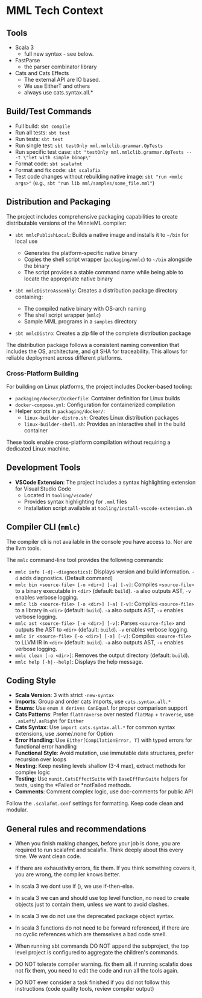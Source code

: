 # MML Tech Context

## Tools

- Scala 3
  - full new syntax - see below.
- FastParse
  - the parser combinator library
- Cats and Cats Effects
  - The external API are IO based.
  - We use EitherT and others
  - always use cats.syntax.all.\*

## Build/Test Commands

- Full build: `sbt compile`
- Run all tests: `sbt test`
- Run tests: `sbt test`
- Run single test: `sbt testOnly mml.mmlclib.grammar.OpTests`
- Run specific test case: `sbt "testOnly mml.mmlclib.grammar.OpTests -- -t \"let with simple binop\"`
- Format code: `sbt scalafmt`
- Format and fix code: `sbt scalafix`
- Test code changes without rebuilding native image: `sbt "run <mmlc args>"` (e.g., `sbt "run lib mml/samples/some_file.mml"`)

## Distribution and Packaging

The project includes comprehensive packaging capabilities to create distributable versions of the MinnieML compiler:

- `sbt mmlcPublishLocal`: Builds a native image and installs it to `~/bin` for local use

  - Generates the platform-specific native binary
  - Copies the shell script wrapper (`packaging/mmlc`) to `~/bin` alongside the binary
  - The script provides a stable command name while being able to locate the appropriate native binary

- `sbt mmlcDistroAssembly`: Creates a distribution package directory containing:

  - The compiled native binary with OS-arch naming
  - The shell script wrapper (`mmlc`)
  - Sample MML programs in a `samples` directory

- `sbt mmlcDistro`: Creates a zip file of the complete distribution package

The distribution package follows a consistent naming convention that includes the OS, architecture, and git SHA for traceability. This allows for reliable deployment across different platforms.

### Cross-Platform Building

For building on Linux platforms, the project includes Docker-based tooling:

- `packaging/docker/Dockerfile`: Container definition for Linux builds
- `docker-compose.yml`: Configuration for containerized compilation
- Helper scripts in `packaging/docker/`:
  - `linux-builder-distro.sh`: Creates Linux distribution packages
  - `linux-builder-shell.sh`: Provides an interactive shell in the build container

These tools enable cross-platform compilation without requiring a dedicated Linux machine.

## Development Tools

- **VSCode Extension**: The project includes a syntax highlighting extension for Visual Studio Code
  - Located in `tooling/vscode/`
  - Provides syntax highlighting for `.mml` files
  - Installation script available at `tooling/install-vscode-extension.sh`

## Compiler CLI (`mmlc`)

The compiler cli is not available in the console you have access to.
Nor are the llvm tools.

The `mmlc` command-line tool provides the following commands:

- `mmlc info [-d|--diagnostics]`: Displays version and build information. `-d` adds diagnostics. (Default command)
- `mmlc bin <source-file> [-o <dir>] [-a] [-v]`: Compiles `<source-file>` to a binary executable in `<dir>` (default: `build`). `-a` also outputs AST, `-v` enables verbose logging.
- `mmlc lib <source-file> [-o <dir>] [-a] [-v]`: Compiles `<source-file>` to a library in `<dir>` (default: `build`). `-a` also outputs AST, `-v` enables verbose logging.
- `mmlc ast <source-file> [-o <dir>] [-v]`: Parses `<source-file>` and outputs the AST to `<dir>` (default: `build`). `-v` enables verbose logging.
- `mmlc ir <source-file> [-o <dir>] [-a] [-v]`: Compiles `<source-file>` to LLVM IR in `<dir>` (default: `build`). `-a` also outputs AST, `-v` enables verbose logging.
- `mmlc clean [-o <dir>]`: Removes the output directory (default: `build`).
- `mmlc help [-h|--help]`: Displays the help message.

## Coding Style

- **Scala Version**: 3 with strict `-new-syntax`
- **Imports**: Group and order cats imports, use `cats.syntax.all.*`
- **Enums**: Use `enum X derives CanEqual` for proper comparison support
- **Cats Patterns**: Prefer `flatTraverse` over nested `flatMap` + `traverse`, use `.asLeft`/`.asRight` for `Either`
- **Cats Syntax**: Use `import cats.syntax.all.*` for common syntax extensions, use .some/.none for Option
- **Error Handling**: Use `Either[CompilationError, T]` with typed errors for functional error handling
- **Functional Style**: Avoid mutation, use immutable data structures, prefer recursion over loops
- **Nesting**: Keep nesting levels shallow (3-4 max), extract methods for complex logic
- **Testing**: Use `munit.CatsEffectSuite` with `BaseEffFunSuite` helpers for tests, using the *Failed or *notFailed methods.
- **Comments**: Comment complex logic, use doc-comments for public API

Follow the `.scalafmt.conf` settings for formatting. Keep code clean and modular.

## General rules and recommendations

- When you finish making changes, before your job is done, you are required to run scalafmt and scalafix. Think deeply about this every time. We want clean code.

- If there are exhaustivity errors, fix them. If you think something covers it, you are wrong, the compiler knows better.

- In scala 3 we dont use if (), we use if-then-else.
- In scala 3 we can and should use top level function, no need to create objects just to contain them, unless we want to avoid clashes.
- In scala 3 we do not use the deprecated package object syntax.
- In scala 3 functions do not need to be forward referenced, if there are no cyclic references which are themselves a bad code smell.

- When running sbt commands DO NOT append the subproject, the top level project is configured to aggregate the children's commands.

- DO NOT tolerate compiler warning. fix them all. if running scalafix
  does not fix them, you need to edit the code and run all the tools again.

- DO NOT ever consider a task finished if you did not follow this instructions (code quality tools, review compiler output)
